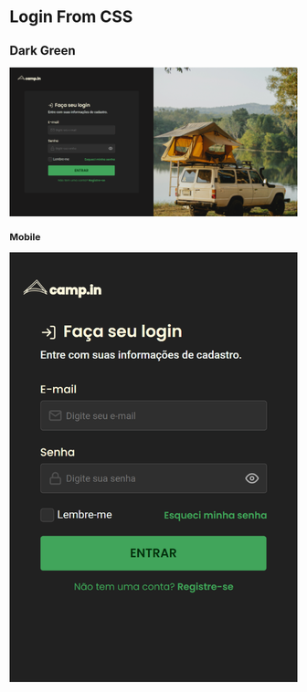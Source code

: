 # Login From CSS

## Dark Green
![preview](./Login-From-CSS-Dark-Green-1440x747.png)

### Mobile
![preview](./Login-From-CSS-Dark-Green-425x635.png)
